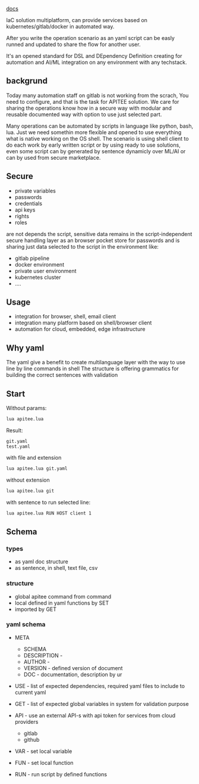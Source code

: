  [docs](http://docs.apitee.com)

IaC solution multiplatform, can provide services based on kubernetes/gitlab/docker in automated way.

After you write the operation scenario as an yaml script can be easly runned and updated to share the flow for another user.

It's an opened standard for DSL and DEpendency Definition creating for automation and AI/ML integration on any environment with any techstack.


## backgrund

Today many automation staff on gitlab is not working from the scrach, 
You need to configure, and that is the task for APITEE solution.
We care for sharing the operations know how in a secure way with modular and reusable documented way with option to use just selected part.

Many operations can be automated by scripts in language like python, bash, lua.
Just we need somethin more flexible and opened to use everything what is native working on the OS shell.
The scenario is using shell client to do each work by early written script or by using ready to use solutions,
even some script can by generated by sentence dynamicly over ML/AI or can by used from secure marketplace.

## Secure

+ private variables
+ passwords
+ credentials
+ api keys
+ rights
+ roles

are not depends the script, sensitive data remains in the script-independent secure handling layer
as an browser pocket store for passwords and is sharing just data selected to the script in the environment like:
+ gitlab pipeline
+ docker environment
+ private user environment
+ kubernetes cluster
+ ....

## Usage

+ integration for browser, shell, email client
+ integration many platform based on shell/browser client
+ automation for cloud, embedded, edge infrastructure

## Why yaml

The yaml give a benefit to create multilanguage layer with the way to use line by line commands in shell
The structure is offering grammatics for building the correct sentences with validation


## Start

Without params:
```bash
lua apitee.lua
```

Result:
```shell
git.yaml
test.yaml
```


with file and extension
```bash
lua apitee.lua git.yaml
```


without extension
```bash
lua apitee.lua git
```


with sentence to run selected line:
```bash
lua apitee.lua RUN HOST client 1
```



## Schema

### types

+ as yaml doc structure
+ as sentence, in shell, text file, csv


### structure

+ global apitee command from command
+ local defined in yaml functions by SET
+ imported by GET


### yaml schema


+ META
  + SCHEMA
  + DESCRIPTION -
  + AUTHOR -
  + VERSION - defined version of document 
  + DOC - documentation, description by ur
    
+ USE - list of expected dependencies, required yaml files to include to current yaml
+ GET - list of expected global variables in system for validation purpose
+ API - use an external API-s with api token for services from cloud providers
  + gitlab
  + github
+ VAR - set local variable
+ FUN - set local function
+ RUN - run script by defined functions




